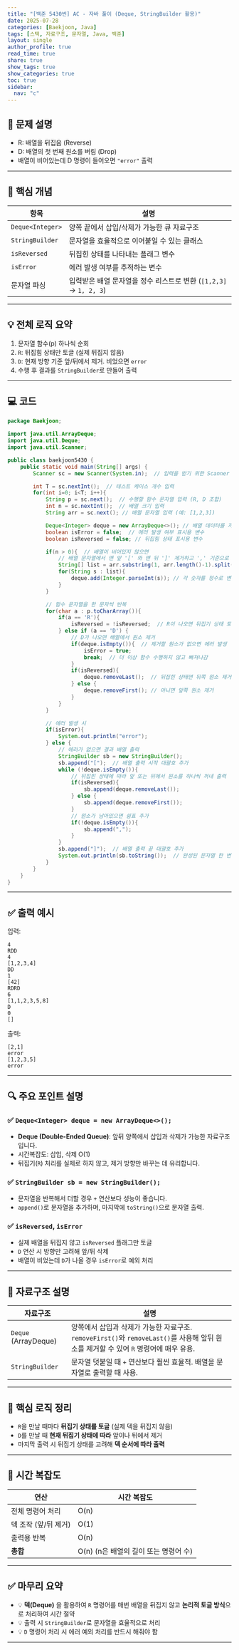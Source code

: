```yaml
---
title: "[백준 5430번] AC - 자바 풀이 (Deque, StringBuilder 활용)"
date: 2025-07-28
categories: [Baekjoon, Java]
tags: [스택, 자료구조, 문자열, Java, 백준]
layout: single
author_profile: true
read_time: true
share: true
show_tags: true
show_categories: true
toc: true
sidebar:
  nav: "c"
---
```


## 📌 문제 설명

- R: 배열을 뒤집음 (Reverse)
- D: 배열의 첫 번째 원소를 버림 (Drop)
- 배열이 비어있는데 D 명령이 들어오면 `"error"` 출력

---

## 📎 핵심 개념

| 항목             | 설명                                                              |
| ---------------- | ----------------------------------------------------------------- |
| `Deque<Integer>` | 양쪽 끝에서 삽입/삭제가 가능한 큐 자료구조                        |
| `StringBuilder`  | 문자열을 효율적으로 이어붙일 수 있는 클래스                       |
| `isReversed`     | 뒤집힌 상태를 나타내는 플래그 변수                                |
| `isError`        | 에러 발생 여부를 추적하는 변수                                    |
| 문자열 파싱      | 입력받은 배열 문자열을 정수 리스트로 변환 (`[1,2,3]` → `1, 2, 3`) |

---

## 💡 전체 로직 요약

1. 문자열 함수(p) 하나씩 순회
2. `R`: 뒤집힘 상태만 토글 (실제 뒤집지 않음)
3. `D`: 현재 방향 기준 앞/뒤에서 제거. 비었으면 `error`
4. 수행 후 결과를 `StringBuilder`로 만들어 출력

---

## 💻 코드

```java
package Baekjoon;

import java.util.ArrayDeque;
import java.util.Deque;
import java.util.Scanner;

public class baekjoon5430 {
    public static void main(String[] args) {
        Scanner sc = new Scanner(System.in);  // 입력을 받기 위한 Scanner 생성

        int T = sc.nextInt();  // 테스트 케이스 개수 입력
        for(int i=0; i<T; i++){
            String p = sc.next();  // 수행할 함수 문자열 입력 (R, D 조합)
            int n = sc.nextInt();  // 배열 크기 입력
            String arr = sc.next(); // 배열 문자열 입력 (예: [1,2,3])

            Deque<Integer> deque = new ArrayDeque<>(); // 배열 데이터를 저장할 덱(양방향 큐) 생성
            boolean isError = false;  // 에러 발생 여부 표시용 변수
            boolean isReversed = false; // 뒤집힘 상태 표시용 변수

            if(n > 0){  // 배열이 비어있지 않으면
                // 배열 문자열에서 맨 앞 '[' 와 맨 뒤 ']' 제거하고 ',' 기준으로 분리
                String[] list = arr.substring(1, arr.length()-1).split(",");
                for(String s : list){
                    deque.add(Integer.parseInt(s)); // 각 숫자를 정수로 변환 후 덱에 추가
                }
            }

            // 함수 문자열을 한 문자씩 반복
            for(char a : p.toCharArray()){
                if(a == 'R'){
                    isReversed = !isReversed;  // R이 나오면 뒤집기 상태 토글 (true <-> false)
                } else if (a == 'D') {
                    // D가 나오면 배열에서 원소 제거
                    if(deque.isEmpty()){  // 제거할 원소가 없으면 에러 발생
                        isError = true;
                        break;  // 더 이상 함수 수행하지 않고 빠져나감
                    }
                    if(isReversed){
                        deque.removeLast();  // 뒤집힌 상태면 뒤쪽 원소 제거
                    } else {
                        deque.removeFirst(); // 아니면 앞쪽 원소 제거
                    }
                }
            }

            // 에러 발생 시
            if(isError){
                System.out.println("error");
            } else {
                // 에러가 없으면 결과 배열 출력
                StringBuilder sb = new StringBuilder();
                sb.append("[");  // 배열 출력 시작 대괄호 추가
                while (!deque.isEmpty()){
                    // 뒤집힌 상태에 따라 앞 또는 뒤에서 원소를 하나씩 꺼내 출력
                    if(isReversed){
                        sb.append(deque.removeLast());
                    } else {
                        sb.append(deque.removeFirst());
                    }
                    // 원소가 남아있으면 쉼표 추가
                    if(!deque.isEmpty()){
                        sb.append(",");
                    }
                }
                sb.append("]");  // 배열 출력 끝 대괄호 추가
                System.out.println(sb.toString());  // 완성된 문자열 한 번에 출력
            }
        }
    }
}

```

---

## ✅ 출력 예시

입력:

```
4
RDD
4
[1,2,3,4]
DD
1
[42]
RDRD
6
[1,1,2,3,5,8]
D
0
[]
```

출력:

```
[2,1]
error
[1,2,3,5]
error
```

---

## 🔍 주요 포인트 설명

### ✅ `Deque<Integer> deque = new ArrayDeque<>();`

- **Deque (Double-Ended Queue)**: 앞뒤 양쪽에서 삽입과 삭제가 가능한 자료구조입니다.
- 시간복잡도: 삽입, 삭제 O(1)
- 뒤집기(`R`) 처리를 실제로 하지 않고, 제거 방향만 바꾸는 데 유리합니다.

### ✅ `StringBuilder sb = new StringBuilder();`

- 문자열을 반복해서 더할 경우 `+` 연산보다 성능이 좋습니다.
- `append()`로 문자열을 추가하며, 마지막에 `toString()`으로 문자열 출력.

### ✅ `isReversed`, `isError`

- 실제 배열을 뒤집지 않고 `isReversed` 플래그만 토글
- `D` 연산 시 방향만 고려해 앞/뒤 삭제
- 배열이 비었는데 `D`가 나올 경우 `isError`로 예외 처리

---

## 📌 자료구조 설명

| 자료구조             | 설명                                                                                                                                 |
| -------------------- | ------------------------------------------------------------------------------------------------------------------------------------ |
| `Deque` (ArrayDeque) | 양쪽에서 삽입과 삭제가 가능한 자료구조. `removeFirst()`와 `removeLast()`를 사용해 앞뒤 원소를 제거할 수 있어 `R` 명령어에 매우 유용. |
| `StringBuilder`      | 문자열 덧붙일 때 `+` 연산보다 훨씬 효율적. 배열을 문자열로 출력할 때 사용.                                                           |

---

## 🔑 핵심 로직 정리

- `R`을 만날 때마다 **뒤집기 상태를 토글** (실제 덱을 뒤집지 않음)
- `D`를 만날 때 **현재 뒤집기 상태에 따라** 앞이나 뒤에서 제거
- 마지막 출력 시 뒤집기 상태를 고려해 **덱 순서에 따라 출력**

---

## 🧮 시간 복잡도

| 연산                 | 시간 복잡도                           |
| -------------------- | ------------------------------------- |
| 전체 명령어 처리     | O(n)                                  |
| 덱 조작 (앞/뒤 제거) | O(1)                                  |
| 출력용 반복          | O(n)                                  |
| **총합**             | O(n) (n은 배열의 길이 또는 명령어 수) |

---

## ✅ 마무리 요약

- 💡 **덱(Deque)** 을 활용하여 `R` 명령어를 매번 배열을 뒤집지 않고 **논리적 토글 방식**으로 처리하여 시간 절약
- 💡 출력 시 `StringBuilder`로 문자열을 효율적으로 처리
- 💡 `D` 명령어 처리 시 에러 예외 처리를 반드시 해줘야 함

---
